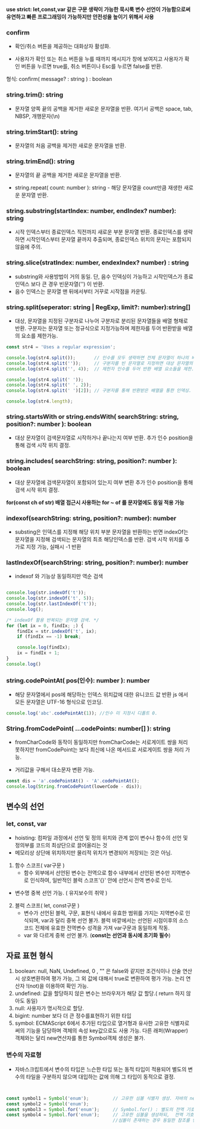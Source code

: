 **use strict: let,const,var 같은 구문 생략이 가능한 묵시룩 변수 선언이 가능함으로써 유연하고 빠른 프로그래밍이 가능하지만 안전성을 높이기 위해서 사용**

### confirm
- 확인/취소 버튼을 제공하는 대화상자 활성화.

- 사용자가 확인 또는 취소 버튼을 누를 때까지 메시지가 창에 보여지고
  사용자가 확인 버튼을 누르면 true를, 취소 버튼이나 Esc를 누르면 false를 반환.

형식: confirm( message? : string ) : boolean


### string.trim(): string
- 문자열 양쪽 끝의 공백을 제거한 새로운 문자열을 반환. 여기서 공백은 space, tab, NBSP, 개행문자(\n)

### string.trimStart(): string
- 문자열의 처음 공백을 제거한 새로운 문자열을 반환.

### string.trimEnd(): string
- 문자열의 끝 공백을 제거한 새로운 문자열을 반환.

- string.repeat( count: number ): string - 해당 문자열을 count만큼 재생한 새로운 문자열 반환.

### string.substring(startIndex: number, endIndex? number): string
- 시작 인덱스부터 종료인덱스 직전까지 새로운 부분 문자열 반환.
  종료인덱스를 생략하면 시작인덱스부터 문자열 끝까지 추출되며, 종료인덱스 위치의 문자는 포함되지 않음에 주의.

### string.slice(stratIndex: number, endexIndex? number) : string
- substring와 사용방법이 거의 동일. 단, 음수 인덱싱이 가능하고 시작인덱스가 종료 인덱스 보다 큰 경우 빈문자열('') 이 반환.
- 음수 인덱스는 문자열 맨 뒤에서부터 거꾸로 시작점을 카운팅.

### string.split(seperator: string | RegExp, limit?: number):string[]
- 대상, 문자열을 지정된 구분자로 나누어 구분자로 분리된 문자열들을 배열 형채로 반환.
 구분자는 문자열 또는 정규식으로 지정가능하며 제한자를 두어 반환받을 배열의 요소를 제한가능.

```js
const str4 = 'Uses a regular expression';

console.log(str4.split());       // 인수를 모두 생략하면 전체 문자열이 하나의 배열 요소 하나로 반환.
console.log(str4.split(''));     // 구분자를 빈 문자열로 지정하면 대상 문자열의 모든 문자들을 배열 요소들로 반환.
console.log(str4.split('', 4));  // 제한자 인수를 두어 반환 배열 요소들을 제한. 

console.log(str4.split(' '));
console.log(str4.split(' ', 2));
console.log(str4.split(' ')[2]); // 구분자를 통해 반환받은 배열을 통한 인덱싱.

console.log(str4.length); 

```

### string.startsWith or string.endsWith( searchString: string, position?: number ): boolean 
- 대상 문자열이 검색문자열로 시작하거나 끝나는지 여부 반환.
추가 인수 position을 통해 검색 시작 위치 결정.

### string.includes( searchString: string, position?: number ): boolean
- 대상 문자열에 검색문자열이 포함되어 있는지 여부 변환
추가 인수 position을 통해 검색 시작 위치 결정.

**for(const ch of str) 배열 접근시 사용하는 for ~ of 를 문자열에도 동일 적용 가능**

### indexof(searchString: string, position?: number): number
- substing은 인덱스를 지정해 해당 위치 부분 문자열을 반환하는 반면 indexOf는 문자열을 지정해 검색되는 문자열의 최초 해당인덱스를 반환.
검색 시작 위치를 추가로 지정 가능, 실패시 -1 반환

### lastIndexOf(searchString: string, position?: number): number
- indexof 와 기능상 동일하지만 역순 검색

```js

console.log(str.indexOf('t'));
console.log(str.indexOf('t', 5));
console.log(str.lastIndexOf('t'));
console.log();

/* indexOf 활용 반복되는 문자열 검색. */
for (let ix = 0, findIx; ;) {
    findIx = str.indexOf('t', ix);
    if (findIx == -1) break;

    console.log(findIx);
    ix = findIx + 1;
}
console.log()

```
###  string.codePointAt( pos(인수): number ): number
- 해당 문자열에서 pos에 해당하는 인덱스 위치값에 대한 유니코드 값 반환
js 에서 모든 문자열은 UTF-16 형식으로 인코딩.
```js
console.log('abc'.codePointAt(1)); //인수 미 지정시 디폴트 0.
```

### String.fromCodePoint( ...codePoints: number[] ): string
- fromCharCode와 동작이 동일하지만 fromCharCode는 서로게이트 쌍을 처리 못하지만
fromCodePoint는 보다 최신에 나온 메서드로 서로게이트 쌍을 처리 가능.

- 거리값을 구해서 대소문자 변환 가능.

``` js
const dis = 'a'.codePointAt() - 'A'.codePointAt();
console.log(String.fromCodePoint(lowerCode - dis));
```



## 변수의 선언

### let, const, var
- hoisting: 컴파일 과정에서 선언 및 정의 위치와 관계 없이 변수나 함수의 선언 및 정의부를 코드의 최상단으로 끌어올리는 것
- 메모리상 상단애 위치하지만 물리적 위치가 변경되어 저장되는 것은 아님.
  
1) 함수 스코프( var구문 )
   - 함수 외부에서 선언된 변수는 전역으로 함수 내부에서 선언된 변수만 지역변수로 인식하여,
     일반적인 블럭 스코프'{}' 안에 선언시 전역 변수로 인식.
  - 변수명 중복 선언 가능. ( 유지보수의 취약 )

2) 블럭 스코프( let, const구문 )
   - 변수가 선언된 블럭, 구문, 표현식 내에서 유효한 범위를 가지는 지역변수로 인식되며, var과
     달리 중복 선언 불가. 블럭 바깥에서는 선언된 시점이후의 소스 코드 전체에 유효한 전역변수
     성격을 가져 var구문과 동일하게 작동.
   - var 와 다르게 중복 선언 불가. (**const는 선언과 동시에 초기화 필수**)



## 자료 표현 형식
1) boolean: null, NaN, Undefined, 0 , "" 은 false와 같지만 조건식이나 산술 연산 시 상호변환하여 평가 가능, 그 외 값에 대해서 true로 변환하여 평가 가능.
논리 연산자 !(not)을 이용하여 확인 가능.
2) undefined: 값을 할당하지 않은 변수는 브라우저가 해당 값 할당.( return 하지 않아도 동일)
3) null: 사용자가 명시적으로 할당.
4) bigint: number 보다 더 큰 정수를표현하기 위한 타입
5) symbol: ECMAScript 6에서 추가된 타입으로 열거형과 유사한 고유한 식별자로써의 기능을 담당하며 객체의
         속성 key값으로도 사용 가능. 다른 래퍼(Wrapper) 객체와는 달리 new연산자를 통한 Symbol객체
         생성은 불가.
### 변수의 자료형
- 자바스크립트에서 변수의 타입은 느슨한 타입 또는 동적 타입이 적용되어 별도의 변수의 타일을 구분하지 않으며 대입하는 값에 의해 그 타입이 동적으로 결정.
```js


const symbol1 = Symbol('enum');         // 고유한 심볼 식별자 생성. 자바의 new String("문자열")과 유사.
const symbol2 = Symbol('enum');
const symbol3 = Symbol.for('enum');     // Symbol.for() : 별도의 전역 기호 레지스트리(Global symbol registry) 영역에
const symbol4 = Symbol.for('enum');     // 고유한 심볼을 생성하되,  전역 기호 레지스트리를 검색하여  기존에  동일한
                                        //심볼이 존재하는 경우 동일한 참조를 반환. 자바의 String의 intern()과 유사. */

```


